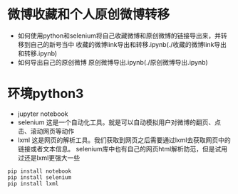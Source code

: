 # 微博收藏和个人原创微博转移

* 如何使用python和selenium将自己收藏微博和原创微博的链接导出来，并转移到自己的新号当中 
收藏的微博link导出和转移.ipynb(./收藏的微博link导出和转移.ipynb)
* 如何导出自己的原创微博
原创微博导出.ipynb(./原创微博导出.ipynb)


# 环境python3
* jupyter notebook   
* selenium 这是一个自动化工具。就是可以自动模拟用户对微博的翻页、点击、滚动网页等动作
* lxml 这是网页的解析工具。我们获取到网页之后需要通过lxml去获取网页中的链接或者文本信息。 selenium库中也有自己的网页html解析防范，但是试用过还是lxml更强大一些
```
pip install notebook
pip install selenium
pip install lxml
```
